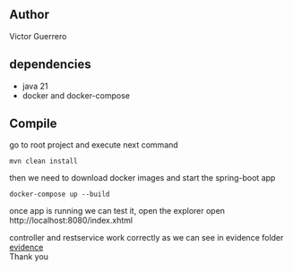 ## Author
Victor Guerrero
## dependencies
* java 21
* docker and docker-compose

## Compile
go to root project and execute next command
```.
mvn clean install
```
then we need to download  docker images and start the spring-boot app
```.
docker-compose up --build

```
once app is running we can test it, 
open the explorer open http://localhost:8080/index.xhtml

controller and restservice work correctly as we can see in 
evidence folder
[evidence](evidence) <br>
Thank you